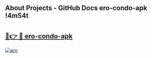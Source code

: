 ## About Projects - GitHub Docs ero-condo-apk !4m54t

# <h2><a href="https://andorid.site?title=ero-condo-apk&ref=19M">🔗👉 🔴 ero-condo-apk</a></h2>

[![acn](https://github.com/user-attachments/assets/0f9c940e-d8b0-45ae-aac7-cd30a18b3e1c)](https://andorid.site?title=ero-condo-apk&ref=19M)
